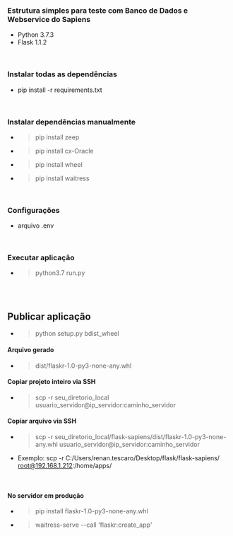 ### Estrutura simples para teste com Banco de Dados e Webservice do Sapiens
* Python 3.7.3
* Flask 1.1.2

<br>

### Instalar todas as dependências
* pip install -r requirements.txt

<br>

### Instalar dependências manualmente
* > pip install zeep
* > pip install cx-Oracle
* > pip install wheel
* > pip install waitress

<br>


### Configurações
* arquivo .env

<br>

### Executar aplicação
* > python3.7 run.py

<br>
<br>

## Publicar aplicação
* > python setup.py bdist_wheel
#### Arquivo gerado
* > dist/flaskr-1.0-py3-none-any.whl


#### Copiar projeto inteiro via SSH
* > scp -r seu_diretorio_local usuario_servidor@ip_servidor:caminho_servidor
#### Copiar arquivo via SSH
* > scp -r seu_diretorio_local/flask-sapiens/dist/flaskr-1.0-py3-none-any.whl usuario_servidor@ip_servidor:caminho_servidor
* Exemplo: scp -r C:/Users/renan.tescaro/Desktop/flask/flask-sapiens/ root@192.168.1.212:/home/apps/

<br>

#### No servidor em produção
* > pip install flaskr-1.0-py3-none-any.whl
* > waitress-serve --call 'flaskr:create_app'
